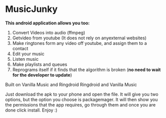 MusicJunky
==========

<strong>This android application allows you too:</strong>
 
 <ol>
  <li>Convert Videos into audio (ffmpeg) </li>
  <li>Getvideo from youtube (It does not rely on anyexternal websites) </li>
  <li>Make ringtones form any video off youtube, and assign them to a contact</li>
  <li>Edit your music</li>
  <li>Listen music</li>
  <li>Make playlists and queues </li>
  <li>Reprograms itself if it finds that the algorithm is broken (<strong>no need to wait for the developer to update</strong>)</li>
 </ol>
  
<p>Built on Vanilla Music and Ringdroid Ringdroid and Vanilla Music</p> 
 

<p>Just download the apk to your phone and open the file. It will give you two options, but the option you choose is packagemager. It will then show you the permissions that the app requires, go through them and once you are done click install. Enjoy :) </p> 
